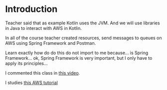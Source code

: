 # Introduction

Teacher said that as example Kotlin uses the JVM. And we will use libraries in Java to interact with AWS in Kotlin.

In all of the course teacher created resources, send messages to queues on AWS using Spring Framework and Postman.

Learn exactly how do do this do not import to me because... is Spring Framework... ok, Spring Framework is very important, but I only have to apply its principles...

I commented this class in [this video](https://youtu.be/lgE3WQO7-7I).

I studies [this AWS tutorial](https://docs.aws.amazon.com/cli/latest/userguide/getting-started-install.html#getting-started-install-instructions)